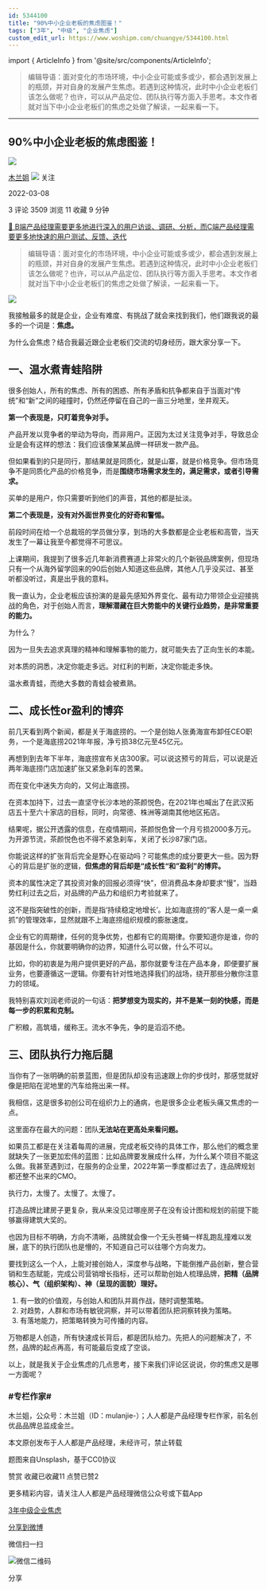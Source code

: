 ```yaml
---
id: 5344100
title: "90%中小企业老板的焦虑图鉴！"
tags: ["3年", "中级", "企业焦虑"]
custom_edit_url: https://www.woshipm.com/chuangye/5344100.html
---
```

import { ArticleInfo } from '@site/src/components/ArticleInfo';

<ArticleInfo
    author="木兰姐"
    authorLink="https://www.woshipm.com/u/951849"
    published="2022-03-08"
    views={3509}
    comments={3}
    collects={11}
/>

> 编辑导语：面对变化的市场环境，中小企业可能或多或少，都会遇到发展上的瓶颈，并对自身的发展产生焦虑。若遇到这种情况，此时中小企业老板们该怎么做呢？也许，可以从产品定位、团队执行等方面入手思考。本文作者就对当下中小企业老板们的焦虑之处做了解读，一起来看一下。

---

## 90%中小企业老板的焦虑图鉴！

[![](https://image.woshipm.com/wp-files/2019/09/NZXQUIXpA3xD3UoEUAj7.png!/both/72x72)](https://www.woshipm.com/u/951849)

[木兰姐](https://www.woshipm.com/u/951849) ![](https://static.woshipm.com/tag/1121_1@2x.png) 关注

2022-03-08

3 评论 3509 浏览 11 收藏 9 分钟

[🔗 B端产品经理需要更多地进行深入的用户访谈、调研、分析，而C端产品经理需要更多地快速的用户测试、反馈、迭代](https://ke.qidianla.com/courses/bcpm)

> 编辑导语：面对变化的市场环境，中小企业可能或多或少，都会遇到发展上的瓶颈，并对自身的发展产生焦虑。若遇到这种情况，此时中小企业老板们该怎么做呢？也许，可以从产品定位、团队执行等方面入手思考。本文作者就对当下中小企业老板们的焦虑之处做了解读，一起来看一下。

![](https://image.woshipm.com/wp-files/2022/03/jgcw8ez5aTWUUVGu7ocZ.jpg)

我接触最多的就是企业，企业有难度、有挑战了就会来找到我们，他们跟我说的最多的一个词是：**焦虑。**

为什么会焦虑？结合我最近跟企业老板们交流的切身经历，跟大家分享一下。

## 一、温水煮青蛙陷阱

很多创始人，所有的焦虑、所有的困惑、所有矛盾和抗争都来自于当面对“传统”和“新”之间的碰撞时，仍然还停留在自己的一亩三分地里，坐井观天。

**第一个表现是，只盯着竞争对手。**

产品开发以竞争者的举动为导向，而非用户。正因为太过关注竞争对手，导致总企业是会有这样的想法：我们应该像某某品牌一样研发一款产品。

但如果看到的只是同行，那结果就是同质化，就是山寨，就是价格竞争。但市场竞争不是同质化产品的价格竞争，而是**围绕市场需求发生的，满足需求，或者引导需求。**

买单的是用户，你只需要听到他们的声音，其他的都是扯淡。

**第二个表现是，没有对外面世界变化的好奇和警惕。**

前段时间在给一个总裁班的学员做分享，到场的大多数都是企业老板和高管，当天发生了一幕让我至今都觉得不可思议。

上课期间，我提到了很多近几年新消费赛道上非常火的几个新锐品牌案例，但现场只有一个从海外留学回来的90后创始人知道这些品牌，其他人几乎没买过、甚至听都没听过，真是出乎我的意料。

我一直认为，企业老板应该扮演的是最先感知外界变化、最有动力带领企业迎接挑战的角色，对于创始人而言，**理解潜藏在巨大势能中的关键行业趋势，是非常重要的能力。**

为什么？

因为一旦失去追求真理的精神和理解事物的能力，就可能失去了正向生长的本能。

对本质的洞悉，决定你能走多远。对红利的判断，决定你能走多快。

温水煮青蛙，而绝大多数的青蛙会被煮熟。

## 二、成长性or盈利的博弈

前几天看到两个新闻，都是关于海底捞的。一个是创始人张勇海宣布卸任CEO职务，一个是海底捞2021年年报，净亏损38亿元至45亿元。

再想到到去年下半年，海底捞宣布关店300家。可以说这预亏的背后，可以说是近两年海底捞门店加速扩张又紧急刹车的苦果。

而在变化中迷失方向的，又何止海底捞。

在资本加持下，过去一直坚守长沙本地的茶颜悦色，在2021年也喊出了在武汉拓店五十至六十家店的目标，同时，向常德、株洲等湖南其他地区拓店。

结果呢，据公开透露的信息，在疫情期间，茶颜悦色曾一个月亏损2000多万元。为开源节流，茶颜悦色也不得不紧急刹车，关闭了长沙87家门店。

你能说这样的扩张背后完全是野心在驱动吗？可能焦虑的成分要更大一些。因为野心的背后是扩张的逻辑，**但焦虑的背后却是“成长性“和”盈利”的博弈。**

资本的属性决定了其投资对象的回报必须得“快”，但消费品本身却要求“慢”，当趋势红利过去之后，对品牌的产品力和组织力考验就来了。

这不是指突破性的创新，而是指‘持续稳定地增长’。比如海底捞的“客人是一桌一桌抓”的管理效率，显然就跟不上海底捞组织规模的膨胀速度。

企业有它的周期律，任何的竞争优势，也都有它的周期律。你要知道你是谁，你的基因是什么，你就要明确你的边界，知道什么可以做，什么不可以。

比如，你的初衷是为用户提供更好的产品，那你就要专注在产品本身，即便要扩展业务，也要遵循这一逻辑。你要有针对性地选择我们的战场，绕开那些分散你注意力的领域。

我特别喜欢刘润老师说的一句话：**把梦想变为现实的，并不是某一刻的快感，而是每一步的积累和克制。**

广积粮，高筑墙，缓称王。流水不争先，争的是滔滔不绝。

## 三、团队执行力拖后腿

当你有了一张明确的前景蓝图，但是团队却没有迅速跟上你的步伐时，那感觉就好像是把陷在泥地里的汽车给拖出来一样。

我相信，这是很多初创公司在组织力上的通病，也是很多企业老板头痛又焦虑的一点。

这里面存在最大的问题：团队**无法站在更高处来看问题。**

如果员工都是在关注着每周的进展，完成老板交待的具体工作，那么他们的概念里就缺失了一张更加宏伟的蓝图：比如品牌要发展成什么样，为什么某个项目不能这么做。我甚至遇到过，在服务的企业里，2022年第一季度都过去了，连品牌规划都还整不出来的CMO。

执行力，太慢了。太慢了。太慢了。

打造品牌比建房子更复杂，我从来没见过哪座房子在没有设计图和规划的前提下能够赢得建筑大奖的。

也因为目标不明确，方向不清晰，品牌就会像一个无头苍蝇一样乱跑乱撞难以发展，底下的执行团队也是懵的，不知道自己可以往哪个方向发力。

要找到这么一个人，上能对接创始人，深度参与战略，下能倒推产品创新，整合营销和生态赋能，完成公司营销增长指标，还可以帮助创始人梳理品牌，**把精（品牌核心）、气（组织架构）、神（呈现的面貌）理好。**

1.  有一致的价值观，与创始人和团队并肩作战，随时调整策略。
2.  对趋势，人群和市场有敏锐洞察，并可以带着团队把洞察转换为策略。
3.  有落地能力，把策略转换为可传播的内容。

万物都是人创造，所有快速成长背后，都是团队给力。先把人的问题解决了，不然，品牌的起点再高，有可能最后变成了空谈。

以上，就是我关于企业焦虑的几点思考，接下来我们评论区说说，你的焦虑又是哪一方面呢？

### #专栏作家#

木兰姐，公众号：木兰姐（ID：mulanjie-）；人人都是产品经理专栏作家，前名创优品品牌总监成金兰。

本文原创发布于人人都是产品经理，未经许可，禁止转载

题图来自Unsplash，基于CC0协议

赞赏 收藏已收藏11 点赞已赞2

更多精彩内容，请关注人人都是产品经理微信公众号或下载App

[3年](https://www.woshipm.com/tag/3%e5%b9%b4)[中级](https://www.woshipm.com/tag/%e4%b8%ad%e7%ba%a7)[企业焦虑](https://www.woshipm.com/tag/%e4%bc%81%e4%b8%9a%e7%84%a6%e8%99%91)

[分享到微博](https://service.weibo.com/share/share.php?appkey=2775287854&title=90%中小企业老板的焦虑图鉴！&url=https://www.woshipm.com/chuangye/5344100.html&pic=https://image.woshipm.com/wp-files/2022/03/jgcw8ez5aTWUUVGu7ocZ.jpg)

微信扫一扫

![微信二维码](https://api.pwmqr.com/qrcode/create/?url=https://www.woshipm.com/chuangye/5344100.html)

分享